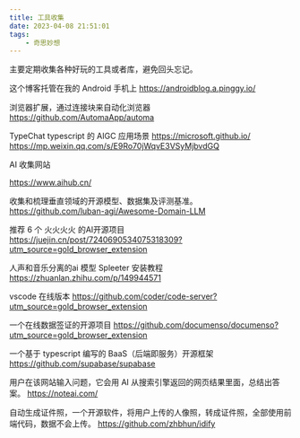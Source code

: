 ```yaml
---
title: 工具收集
date: 2023-04-08 21:51:01
tags:
    - 奇思妙想
---
```


主要定期收集各种好玩的工具或者库，避免回头忘记。

<!-- more -->

这个博客托管在我的 Android 手机上
https://androidblog.a.pinggy.io/

浏览器扩展，通过连接块来自动化浏览器
https://github.com/AutomaApp/automa


TypeChat  typescript 的 AIGC 应用场景
https://microsoft.github.io/
https://mp.weixin.qq.com/s/E9Ro70jWqvE3VSyMjbvdGQ


AI 收集网站

https://www.aihub.cn/


收集和梳理垂直领域的开源模型、数据集及评测基准。
https://github.com/luban-agi/Awesome-Domain-LLM


推荐 6 个 火火火火 的AI开源项目
https://juejin.cn/post/7240690534075318309?utm_source=gold_browser_extension


人声和音乐分离的ai 模型  Spleeter 安装教程
https://zhuanlan.zhihu.com/p/149944571


vscode 在线版本
https://github.com/coder/code-server?utm_source=gold_browser_extension


一个在线数据签证的开源项目
https://github.com/documenso/documenso?utm_source=gold_browser_extension


一个基于 typescript 编写的 BaaS（后端即服务）开源框架  
https://github.com/supabase/supabase



用户在该网站输入问题，它会用 AI 从搜索引擎返回的网页结果里面，总结出答案。
https://noteai.com/

自动生成证件照，一个开源软件，将用户上传的人像照，转成证件照，全部使用前端代码，数据不会上传。
https://github.com/zhbhun/idify